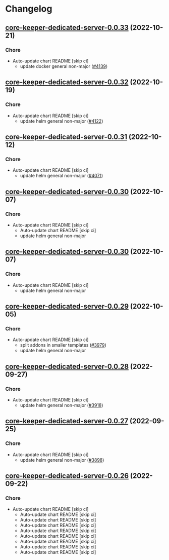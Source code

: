 # Changelog



## [core-keeper-dedicated-server-0.0.33](https://github.com/truecharts/charts/compare/core-keeper-dedicated-server-0.0.32...core-keeper-dedicated-server-0.0.33) (2022-10-21)

### Chore

- Auto-update chart README [skip ci]
  - update docker general non-major ([#4139](https://github.com/truecharts/charts/issues/4139))




## [core-keeper-dedicated-server-0.0.32](https://github.com/truecharts/charts/compare/core-keeper-dedicated-server-0.0.31...core-keeper-dedicated-server-0.0.32) (2022-10-19)

### Chore

- Auto-update chart README [skip ci]
  - update helm general non-major ([#4122](https://github.com/truecharts/charts/issues/4122))




## [core-keeper-dedicated-server-0.0.31](https://github.com/truecharts/charts/compare/core-keeper-dedicated-server-0.0.30...core-keeper-dedicated-server-0.0.31) (2022-10-12)

### Chore

- Auto-update chart README [skip ci]
  - update helm general non-major ([#4071](https://github.com/truecharts/charts/issues/4071))




## [core-keeper-dedicated-server-0.0.30](https://github.com/truecharts/charts/compare/core-keeper-dedicated-server-0.0.29...core-keeper-dedicated-server-0.0.30) (2022-10-07)

### Chore

- Auto-update chart README [skip ci]
  - Auto-update chart README [skip ci]
  - update helm general non-major




## [core-keeper-dedicated-server-0.0.30](https://github.com/truecharts/charts/compare/core-keeper-dedicated-server-0.0.29...core-keeper-dedicated-server-0.0.30) (2022-10-07)

### Chore

- Auto-update chart README [skip ci]
  - update helm general non-major




## [core-keeper-dedicated-server-0.0.29](https://github.com/truecharts/charts/compare/core-keeper-dedicated-server-0.0.28...core-keeper-dedicated-server-0.0.29) (2022-10-05)

### Chore

- Auto-update chart README [skip ci]
  - split addons in smaller templates ([#3979](https://github.com/truecharts/charts/issues/3979))
  - update helm general non-major




## [core-keeper-dedicated-server-0.0.28](https://github.com/truecharts/charts/compare/core-keeper-dedicated-server-0.0.27...core-keeper-dedicated-server-0.0.28) (2022-09-27)

### Chore

- Auto-update chart README [skip ci]
  - update helm general non-major ([#3918](https://github.com/truecharts/charts/issues/3918))




## [core-keeper-dedicated-server-0.0.27](https://github.com/truecharts/charts/compare/core-keeper-dedicated-server-0.0.26...core-keeper-dedicated-server-0.0.27) (2022-09-25)

### Chore

- Auto-update chart README [skip ci]
  - update helm general non-major ([#3898](https://github.com/truecharts/charts/issues/3898))




## [core-keeper-dedicated-server-0.0.26](https://github.com/truecharts/charts/compare/core-keeper-dedicated-server-0.0.25...core-keeper-dedicated-server-0.0.26) (2022-09-22)

### Chore

- Auto-update chart README [skip ci]
  - Auto-update chart README [skip ci]
  - Auto-update chart README [skip ci]
  - Auto-update chart README [skip ci]
  - Auto-update chart README [skip ci]
  - Auto-update chart README [skip ci]
  - Auto-update chart README [skip ci]
  - Auto-update chart README [skip ci]
  - Auto-update chart README [skip ci]
